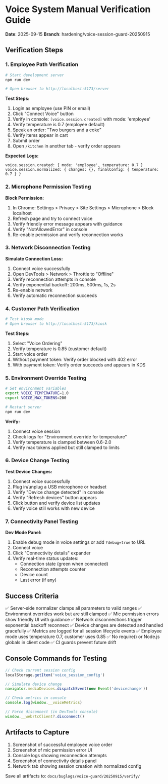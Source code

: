 # Voice System Manual Verification Guide
**Date**: 2025-09-15
**Branch**: hardening/voice-session-guard-20250915

## Verification Steps

### 1. Employee Path Verification

```bash
# Start development server
npm run dev

# Open browser to http://localhost:5173/server
```

**Test Steps:**
1. Login as employee (use PIN or email)
2. Click "Connect Voice" button
3. Verify in console: `[voice.session.created]` with mode: 'employee'
4. Verify temperature is 0.7 (employee default)
5. Speak an order: "Two burgers and a coke"
6. Verify items appear in cart
7. Submit order
8. Open `/kitchen` in another tab - verify order appears

**Expected Logs:**
```
voice.session.created: { mode: 'employee', temperature: 0.7 }
voice.session.normalized: { changes: {}, finalConfig: { temperature: 0.7 } }
```

### 2. Microphone Permission Testing

**Block Permission:**
1. In Chrome: Settings > Privacy > Site Settings > Microphone > Block localhost
2. Refresh page and try to connect voice
3. Verify friendly error message appears with guidance
4. Verify "NotAllowedError" in console
5. Re-enable permission and verify reconnection works

### 3. Network Disconnection Testing

**Simulate Connection Loss:**
1. Connect voice successfully
2. Open DevTools > Network > Throttle to "Offline"
3. Verify reconnection attempts in console
4. Verify exponential backoff: 200ms, 500ms, 1s, 2s
5. Re-enable network
6. Verify automatic reconnection succeeds

### 4. Customer Path Verification

```bash
# Test kiosk mode
# Open browser to http://localhost:5173/kiosk
```

**Test Steps:**
1. Select "Voice Ordering"
2. Verify temperature is 0.85 (customer default)
3. Start voice order
4. Without payment token: Verify order blocked with 402 error
5. With payment token: Verify order succeeds and appears in KDS

### 5. Environment Override Testing

```bash
# Set environment variables
export VOICE_TEMPERATURE=1.0
export VOICE_MAX_TOKENS=200

# Restart server
npm run dev
```

**Verify:**
1. Connect voice session
2. Check logs for "Environment override for temperature"
3. Verify temperature is clamped between 0.6-2.0
4. Verify max tokens applied but still clamped to limits

### 6. Device Change Testing

**Test Device Changes:**
1. Connect voice successfully
2. Plug in/unplug a USB microphone or headset
3. Verify "Device change detected" in console
4. Verify "Refresh devices" button appears
5. Click button and verify device list updates
6. Verify voice still works with new device

### 7. Connectivity Panel Testing

**Dev Mode Panel:**
1. Enable debug mode in voice settings or add `?debug=true` to URL
2. Connect voice
3. Click "Connectivity details" expander
4. Verify real-time status updates:
   - Connection state (green when connected)
   - Reconnection attempts counter
   - Device count
   - Last error (if any)

## Success Criteria

✅ Server-side normalizer clamps all parameters to valid ranges
✅ Environment overrides work but are still clamped
✅ Mic permission errors show friendly UI with guidance
✅ Network disconnections trigger exponential backoff reconnect
✅ Device changes are detected and handled gracefully
✅ Metrics are logged for all session lifecycle events
✅ Employee mode uses temperature 0.7, customer uses 0.85
✅ No require() or Node.js globals in client code
✅ CI guards prevent future drift

## Console Commands for Testing

```javascript
// Check current session config
localStorage.getItem('voice_session_config')

// Simulate device change
navigator.mediaDevices.dispatchEvent(new Event('devicechange'))

// Check metrics in console
console.log(window.__voiceMetrics)

// Force disconnect (in DevTools console)
window.__webrtcClient?.disconnect()
```

## Artifacts to Capture

1. Screenshot of successful employee voice order
2. Screenshot of mic permission error UI
3. Console logs showing reconnection attempts
4. Screenshot of connectivity details panel
5. Network tab showing session creation with normalized config

Save all artifacts to: `docs/buglogs/voice-guard/20250915/verify/`